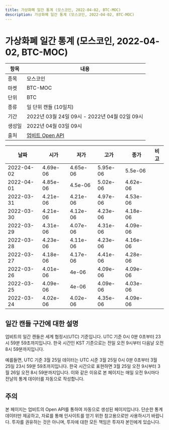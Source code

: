 ```yaml
---
title: 가상화폐 일간 통계 (모스코인, 2022-04-02, BTC-MOC)
description: 가상화폐 일간 통계 (모스코인, 2022-04-02, BTC-MOC)
---
```



가상화폐 일간 통계 (모스코인, 2022-04-02, BTC-MOC)
===

|항목|내용|
|--|--|
|종목|모스코인|
|마켓|BTC-MOC|
|단위|BTC|
|종류|일 단위 캔들 (10일치)|
|기간|2022년 03월 24일 09시 - 2022년 04월 02일 09시|
|생성일|2022년 04월 03일 09시|
|출처|[업비트 Open API](https://docs.upbit.com)|


|날짜|시가|저가|고가|종가|비고|
|--|--|--|--|--|--|
|2022-04-02|4.69e-06|4.65e-06|5.95e-06|5.5e-06|    |
|2022-04-01|4.85e-06|4.5e-06|5.02e-06|4.62e-06|    |
|2022-03-31|4.21e-06|4.21e-06|4.97e-06|4.53e-06|    |
|2022-03-30|4.21e-06|4.12e-06|4.23e-06|4.18e-06|    |
|2022-03-29|4.31e-06|4.07e-06|4.31e-06|4.09e-06|    |
|2022-03-28|4.23e-06|4.11e-06|4.23e-06|4.16e-06|    |
|2022-03-27|4.18e-06|4.17e-06|4.41e-06|4.28e-06|    |
|2022-03-26|4.01e-06|4e-06|4.09e-06|4.09e-06|    |
|2022-03-25|4.09e-06|4e-06|4.09e-06|4.03e-06|    |
|2022-03-24|4.02e-06|4.02e-06|4.35e-06|4.09e-06|    |


일간 캔들 구간에 대한 설명
---


업비트의 일간 캔들은 세계 협정시(UTC) 기준입니다. 
UTC 기준 0시 0분 0초부터 23시 59분 59초까지입니다. 
한국 시간인 KST 기준으로는 전일 오전 9시부터 다음날 오전 8시 59분까지입니다. 


예를들면, UTC 기준 3월 25일 데이터는 UTC 시준 3월 25일 0시 0분 0초부터 3월 25일 23시 59분 59초까지입니다. 
한국 시간으로 표현하면 3월 25일 오전 9시부터 3월 26일 오전 8시 59분까지입니다. 
이와 같은 이유로 본 페이지는 매일 오전 9시마다 전날의 통계 데이터를 자동으로 작성합니다. 


주의
---


본 페이지는 업비트의 Open API를 통하여 자동으로 생성된 페이지입니다. 
단순한 통계 데이터만 제공하고, 자료를 통해 인사이트를 얻기 위한 참고용으로만 사용하시기 바랍니다. 
투자를 권유하는 것은 아니며, 투자에 대한 모든 책임은 투자자 본인에게 있습니다. 
